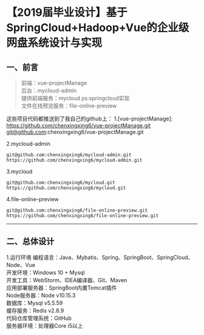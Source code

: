 # 【2019届毕业设计】基于SpringCloud+Hadoop+Vue的企业级网盘系统设计与实现

## 一、前言 
> 前端：vue-projectManage   
后台：mycloud-admin   
提供前端服务：mycloud  ps:springcloud实现   
文件在线预览服务：file-online-preview   

这些项目代码都推送到了我自己的github上：
1.[vue-projectManage]: https://github.com/chenxingxing6/vue-projectManage.git
git@github.com:chenxingxing6/vue-projectManage.git



2.mycloud-admin
```
git@github.com:chenxingxing6/mycloud-admin.git
https://github.com/chenxingxing6/mycloud-admin.git
```

3.mycloud
```
git@github.com:chenxingxing6/mycloud.git
https://github.com/chenxingxing6/mycloud.git
```

4.file-online-preview
```
git@github.com:chenxingxing6/file-online-preview.git
https://github.com/chenxingxing6/file-online-preview.git
```

---

## 二、总体设计
1.运行环境
编程语言：Java、Mybatis、Spring、SpringBoot、SpringCloud、Node、Vue  
开发环境：Windows 10 + Mysql   
开发工具：WebStorm、IDEA编译器、Git、Maven  
应用部署服务器：SpringBoot内置Tomcat插件     
Node服务器：Node v10.15.3  
数据库：Mysql v5.5.59  
缓存服务：Redis v2.8.9  
代码仓库管理系统：GitHub  
服务器环境：处理器Core i5以上   



